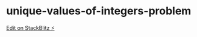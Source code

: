 # unique-values-of-integers-problem

[Edit on StackBlitz ⚡️](https://stackblitz.com/edit/unique-values-of-integers-problem-nvfuwm)